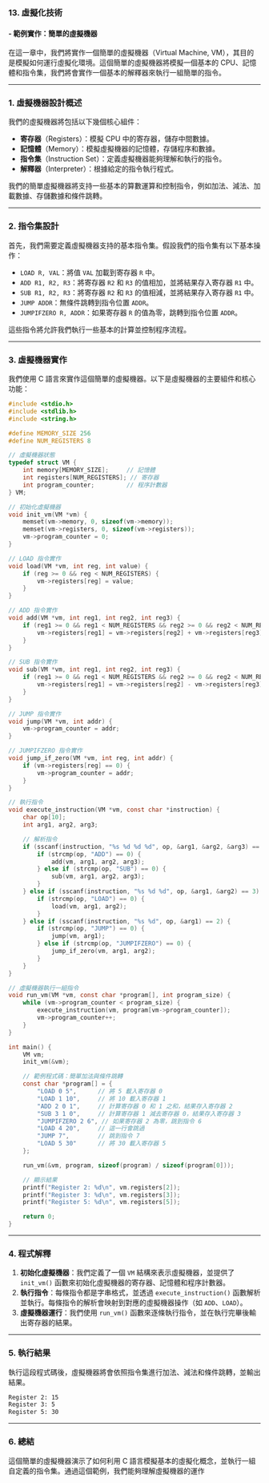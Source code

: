 ### 13. **虛擬化技術**
#### - 範例實作：簡單的虛擬機器

在這一章中，我們將實作一個簡單的虛擬機器（Virtual Machine, VM），其目的是模擬如何運行虛擬化環境。這個簡單的虛擬機器將模擬一個基本的 CPU、記憶體和指令集，我們將會實作一個基本的解釋器來執行一組簡單的指令。

---

### 1. **虛擬機器設計概述**

我們的虛擬機器將包括以下幾個核心組件：

- **寄存器**（Registers）：模擬 CPU 中的寄存器，儲存中間數據。
- **記憶體**（Memory）：模擬虛擬機器的記憶體，存儲程序和數據。
- **指令集**（Instruction Set）：定義虛擬機器能夠理解和執行的指令。
- **解釋器**（Interpreter）：根據給定的指令執行程式。

我們的簡單虛擬機器將支持一些基本的算數運算和控制指令，例如加法、減法、加載數據、存儲數據和條件跳轉。

---

### 2. **指令集設計**

首先，我們需要定義虛擬機器支持的基本指令集。假設我們的指令集有以下基本操作：

- `LOAD R, VAL`：將值 `VAL` 加載到寄存器 `R` 中。
- `ADD R1, R2, R3`：將寄存器 `R2` 和 `R3` 的值相加，並將結果存入寄存器 `R1` 中。
- `SUB R1, R2, R3`：將寄存器 `R2` 和 `R3` 的值相減，並將結果存入寄存器 `R1` 中。
- `JUMP ADDR`：無條件跳轉到指令位置 `ADDR`。
- `JUMPIFZERO R, ADDR`：如果寄存器 `R` 的值為零，跳轉到指令位置 `ADDR`。

這些指令將允許我們執行一些基本的計算並控制程序流程。

---

### 3. **虛擬機器實作**

我們使用 C 語言來實作這個簡單的虛擬機器。以下是虛擬機器的主要組件和核心功能：

```c
#include <stdio.h>
#include <stdlib.h>
#include <string.h>

#define MEMORY_SIZE 256
#define NUM_REGISTERS 8

// 虛擬機器狀態
typedef struct VM {
    int memory[MEMORY_SIZE];     // 記憶體
    int registers[NUM_REGISTERS]; // 寄存器
    int program_counter;         // 程序計數器
} VM;

// 初始化虛擬機器
void init_vm(VM *vm) {
    memset(vm->memory, 0, sizeof(vm->memory));
    memset(vm->registers, 0, sizeof(vm->registers));
    vm->program_counter = 0;
}

// LOAD 指令實作
void load(VM *vm, int reg, int value) {
    if (reg >= 0 && reg < NUM_REGISTERS) {
        vm->registers[reg] = value;
    }
}

// ADD 指令實作
void add(VM *vm, int reg1, int reg2, int reg3) {
    if (reg1 >= 0 && reg1 < NUM_REGISTERS && reg2 >= 0 && reg2 < NUM_REGISTERS && reg3 >= 0 && reg3 < NUM_REGISTERS) {
        vm->registers[reg1] = vm->registers[reg2] + vm->registers[reg3];
    }
}

// SUB 指令實作
void sub(VM *vm, int reg1, int reg2, int reg3) {
    if (reg1 >= 0 && reg1 < NUM_REGISTERS && reg2 >= 0 && reg2 < NUM_REGISTERS && reg3 >= 0 && reg3 < NUM_REGISTERS) {
        vm->registers[reg1] = vm->registers[reg2] - vm->registers[reg3];
    }
}

// JUMP 指令實作
void jump(VM *vm, int addr) {
    vm->program_counter = addr;
}

// JUMPIFZERO 指令實作
void jump_if_zero(VM *vm, int reg, int addr) {
    if (vm->registers[reg] == 0) {
        vm->program_counter = addr;
    }
}

// 執行指令
void execute_instruction(VM *vm, const char *instruction) {
    char op[10];
    int arg1, arg2, arg3;

    // 解析指令
    if (sscanf(instruction, "%s %d %d %d", op, &arg1, &arg2, &arg3) == 4) {
        if (strcmp(op, "ADD") == 0) {
            add(vm, arg1, arg2, arg3);
        } else if (strcmp(op, "SUB") == 0) {
            sub(vm, arg1, arg2, arg3);
        }
    } else if (sscanf(instruction, "%s %d %d", op, &arg1, &arg2) == 3) {
        if (strcmp(op, "LOAD") == 0) {
            load(vm, arg1, arg2);
        }
    } else if (sscanf(instruction, "%s %d", op, &arg1) == 2) {
        if (strcmp(op, "JUMP") == 0) {
            jump(vm, arg1);
        } else if (strcmp(op, "JUMPIFZERO") == 0) {
            jump_if_zero(vm, arg1, arg2);
        }
    }
}

// 虛擬機器執行一組指令
void run_vm(VM *vm, const char *program[], int program_size) {
    while (vm->program_counter < program_size) {
        execute_instruction(vm, program[vm->program_counter]);
        vm->program_counter++;
    }
}

int main() {
    VM vm;
    init_vm(&vm);

    // 範例程式碼：簡單加法與條件跳轉
    const char *program[] = {
        "LOAD 0 5",      // 將 5 載入寄存器 0
        "LOAD 1 10",     // 將 10 載入寄存器 1
        "ADD 2 0 1",     // 計算寄存器 0 和 1 之和，結果存入寄存器 2
        "SUB 3 1 0",     // 計算寄存器 1 減去寄存器 0，結果存入寄存器 3
        "JUMPIFZERO 2 6", // 如果寄存器 2 為零，跳到指令 6
        "LOAD 4 20",     // 這一行會跳過
        "JUMP 7",        // 跳到指令 7
        "LOAD 5 30"      // 將 30 載入寄存器 5
    };

    run_vm(&vm, program, sizeof(program) / sizeof(program[0]));

    // 顯示結果
    printf("Register 2: %d\n", vm.registers[2]);
    printf("Register 3: %d\n", vm.registers[3]);
    printf("Register 5: %d\n", vm.registers[5]);

    return 0;
}
```

---

### 4. **程式解釋**

1. **初始化虛擬機器**：我們定義了一個 `VM` 結構來表示虛擬機器，並提供了 `init_vm()` 函數來初始化虛擬機器的寄存器、記憶體和程序計數器。
2. **執行指令**：每條指令都是字串格式，並透過 `execute_instruction()` 函數解析並執行。每條指令的解析會映射到對應的虛擬機器操作（如 `ADD`、`LOAD`）。
3. **虛擬機器運行**：我們使用 `run_vm()` 函數來逐條執行指令，並在執行完畢後輸出寄存器的結果。

---

### 5. **執行結果**

執行這段程式碼後，虛擬機器將會依照指令集進行加法、減法和條件跳轉，並輸出結果。

```bash
Register 2: 15
Register 3: 5
Register 5: 30
```

---

### 6. **總結**

這個簡單的虛擬機器演示了如何利用 C 語言模擬基本的虛擬化概念，並執行一組自定義的指令集。通過這個範例，我們能夠理解虛擬機器的運作